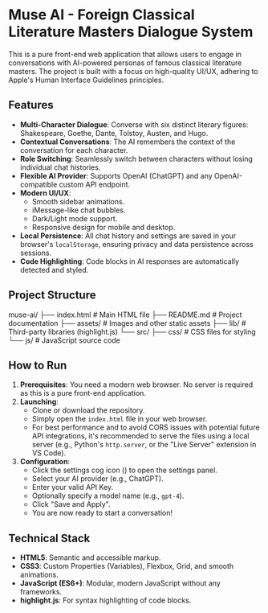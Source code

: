 # Muse AI - Foreign Classical Literature Masters Dialogue System

This is a pure front-end web application that allows users to engage in conversations with AI-powered personas of famous classical literature masters. The project is built with a focus on high-quality UI/UX, adhering to Apple's Human Interface Guidelines principles.

## Features

- **Multi-Character Dialogue**: Converse with six distinct literary figures: Shakespeare, Goethe, Dante, Tolstoy, Austen, and Hugo.
- **Contextual Conversations**: The AI remembers the context of the conversation for each character.
- **Role Switching**: Seamlessly switch between characters without losing individual chat histories.
- **Flexible AI Provider**: Supports OpenAI (ChatGPT) and any OpenAI-compatible custom API endpoint.
- **Modern UI/UX**:
    - Smooth sidebar animations.
    - iMessage-like chat bubbles.
    - Dark/Light mode support.
    - Responsive design for mobile and desktop.
- **Local Persistence**: All chat history and settings are saved in your browser's `localStorage`, ensuring privacy and data persistence across sessions.
- **Code Highlighting**: Code blocks in AI responses are automatically detected and styled.

## Project Structure
muse-ai/
├── index.html                # Main HTML file
├── README.md                 # Project documentation
├── assets/                   # Images and other static assets
├── lib/                      # Third-party libraries (highlight.js)
└── src/
├── css/                  # CSS files for styling
└── js/                   # JavaScript source code


## How to Run

1.  **Prerequisites**: You need a modern web browser. No server is required as this is a pure front-end application.
2.  **Launching**:
    - Clone or download the repository.
    - Simply open the `index.html` file in your web browser.
    - For best performance and to avoid CORS issues with potential future API integrations, it's recommended to serve the files using a local server (e.g., Python's `http.server`, or the "Live Server" extension in VS Code).
3.  **Configuration**:
    - Click the settings cog icon (<i class="fas fa-cog"></i>) to open the settings panel.
    - Select your AI provider (e.g., ChatGPT).
    - Enter your valid API Key.
    - Optionally specify a model name (e.g., `gpt-4`).
    - Click "Save and Apply".
    - You are now ready to start a conversation!

## Technical Stack

- **HTML5**: Semantic and accessible markup.
- **CSS3**: Custom Properties (Variables), Flexbox, Grid, and smooth animations.
- **JavaScript (ES6+)**: Modular, modern JavaScript without any frameworks.
- **highlight.js**: For syntax highlighting of code blocks.

